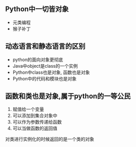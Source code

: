 ## Python中一切皆对象
- 元类编程
- 猴子补丁

## 动态语言和静态语言的区别
- python的面向对象更彻底
- Java中object是class的一个实例
- Python中class也是对象, 函数也是对象 
- Python中的代码和模块也是对象

## 函数和类也是对象,属于python的一等公民
1. 赋值给一个变量
2. 可以添加到集合对象中
3. 可以作为参数传递给函数
4. 可以当做函数的返回值

对类进行实例化的时候返回的是一个类的对象


